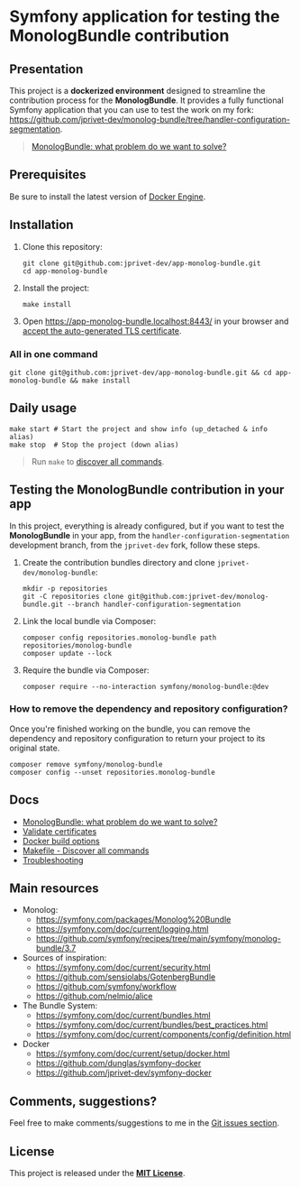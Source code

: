 # Symfony application for testing the MonologBundle contribution

## Presentation

This project is a **dockerized environment** designed to streamline the contribution process for the **MonologBundle**. It provides a fully functional Symfony application that you can use to test the work on my fork: https://github.com/jprivet-dev/monolog-bundle/tree/handler-configuration-segmentation.

> [MonologBundle: what problem do we want to solve?](docs/monolog.md)

## Prerequisites

Be sure to install the latest version of [Docker Engine](https://docs.docker.com/engine/install/).

## Installation

1. Clone this repository:

    ```shell
    git clone git@github.com:jprivet-dev/app-monolog-bundle.git
    cd app-monolog-bundle
    ```

2. Install the project:

    ```shell
    make install
    ```

3. Open https://app-monolog-bundle.localhost:8443/ in your browser and [accept the auto-generated TLS certificate](https://stackoverflow.com/a/15076602/1352334).

### All in one command

```shell
git clone git@github.com:jprivet-dev/app-monolog-bundle.git && cd app-monolog-bundle && make install
```

## Daily usage

```shell
make start # Start the project and show info (up_detached & info alias)
make stop  # Stop the project (down alias)
```

> Run `make` to [discover all commands](docs/makefile.md).

## Testing the MonologBundle contribution in your app

In this project, everything is already configured, but if you want to test the **MonologBundle** in your app, from the `handler-configuration-segmentation` development branch, from the `jprivet-dev` fork, follow these steps.


1. Create the contribution bundles directory and clone `jprivet-dev/monolog-bundle`:

    ```shell
    mkdir -p repositories
    git -C repositories clone git@github.com:jprivet-dev/monolog-bundle.git --branch handler-configuration-segmentation
    ```

2. Link the local bundle via Composer:

    ```shell
    composer config repositories.monolog-bundle path repositories/monolog-bundle
    composer update --lock
    ```

3. Require the bundle via Composer:

    ```shell
    composer require --no-interaction symfony/monolog-bundle:@dev
    ```

### How to remove the dependency and repository configuration?

Once you're finished working on the bundle, you can remove the dependency and repository configuration to return your project to its original state.

```shell
composer remove symfony/monolog-bundle
composer config --unset repositories.monolog-bundle
```

## Docs

* [MonologBundle: what problem do we want to solve?](docs/monolog.md)
* [Validate certificates](docs/certificates.md)
* [Docker build options](docs/options.md)
* [Makefile - Discover all commands](docs/makefile.md)
* [Troubleshooting](docs%2Ftroubleshooting.md)

## Main resources

* Monolog:
  * https://symfony.com/packages/Monolog%20Bundle
  * https://symfony.com/doc/current/logging.html
  * https://github.com/symfony/recipes/tree/main/symfony/monolog-bundle/3.7
* Sources of inspiration:
  * https://symfony.com/doc/current/security.html
  * https://github.com/sensiolabs/GotenbergBundle
  * https://github.com/symfony/workflow
  * https://github.com/nelmio/alice
* The Bundle System:
  * https://symfony.com/doc/current/bundles.html
  * https://symfony.com/doc/current/bundles/best_practices.html
  * https://symfony.com/doc/current/components/config/definition.html
* Docker
  * https://symfony.com/doc/current/setup/docker.html
  * https://github.com/dunglas/symfony-docker
  * https://github.com/jprivet-dev/symfony-docker

## Comments, suggestions?

Feel free to make comments/suggestions to me in the [Git issues section](https://github.com/jprivet-dev/app-monolog-bundle/issues).

## License

This project is released under the [**MIT License**](https://github.com/jprivet-dev/app-monolog-bundle/blob/main/LICENSE).

